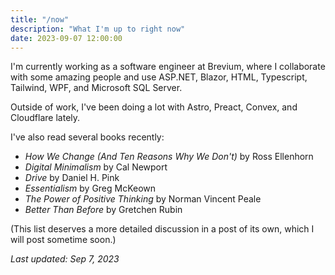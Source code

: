 ```yaml
---
title: "/now"
description: "What I'm up to right now"
date: 2023-09-07 12:00:00
---
```


I'm currently working as a software engineer at Brevium, where I collaborate
with some amazing people and use ASP.NET, Blazor, HTML, Typescript, Tailwind,
WPF, and Microsoft SQL Server.

Outside of work, I've been doing a lot with Astro, Preact, Convex, and
Cloudflare lately.

I've also read several books recently:

* _How We Change (And Ten Reasons Why We Don't)_ by Ross Ellenhorn
* _Digital Minimalism_ by Cal Newport
* _Drive_ by Daniel H. Pink
* _Essentialism_ by Greg McKeown
* _The Power of Positive Thinking_ by Norman Vincent Peale
* _Better Than Before_ by Gretchen Rubin

(This list deserves a more detailed discussion in a post of its own, which I
will post sometime soon.)

_Last updated: Sep 7, 2023_